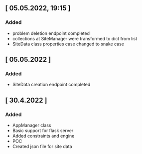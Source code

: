 ## [ 05.05.2022, 19:15 ]

### Added
- problem deletion endpoint completed
- collections at SiteManager were transformed to dict from list
- SiteData class properties case changed to snake case

## [ 05.05.2022 ]

### Added
- SiteData creation endpoint completed

## [ 30.4.2022 ]

### Added
- AppManager class
- Basic support for flask server
- Added constraints and engine
- POC
- Created json file for site data
